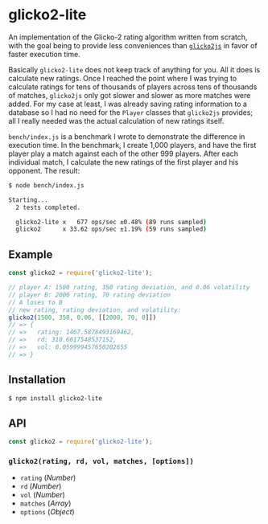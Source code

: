 # glicko2-lite

An implementation of the Glicko-2 rating algorithm written from scratch, with
the goal being to provide less conveniences than [`glicko2js`][1] in favor of
faster execution time.

Basically `glicko2-lite` does not keep track of anything for you. All it does
is calculate new ratings. Once I reached the point where I was trying to
calculate ratings for tens of thousands of players across tens of thousands of
matches, `glicko2js` only got slower and slower as more matches were added. For
my case at least, I was already saving rating information to a database so I had
no need for the `Player` classes that `glicko2js` provides; all I really needed
was the actual calculation of new ratings itself.

`bench/index.js` is a benchmark I wrote to demonstrate the difference in
execution time. In the benchmark, I create 1,000 players, and have the first
player play a match against each of the other 999 players. After each individual
match, I calculate the new ratings of the first player and his opponent. The
result:

``` bash
$ node bench/index.js

Starting...
  2 tests completed.

  glicko2-lite x   677 ops/sec ±0.48% (89 runs sampled)
  glicko2      x 33.62 ops/sec ±1.19% (59 runs sampled)
```

   [1]: https://github.com/mmai/glicko2js

## Example

``` javascript
const glicko2 = require('glicko2-lite');

// player A: 1500 rating, 350 rating deviation, and 0.06 volatility
// player B: 2000 rating, 70 rating deviation
// A loses to B
// new rating, rating deviation, and volatility:
glicko2(1500, 350, 0.06, [[2000, 70, 0]])
// => {
// =>   rating: 1467.5878493169462,
// =>   rd: 318.6617548537152,
// =>   vol: 0.059999457650202655
// => }
```

## Installation

``` bash
$ npm install glicko2-lite
```

## API

``` javascript
const glicko2 = require('glicko2-lite');
```

### `glicko2(rating, rd, vol, matches, [options])`

  - `rating` (_Number_)
  - `rd` (_Number_)
  - `vol` (_Number_)
  - `matches` (_Array_)
  - `options` (_Object_)
